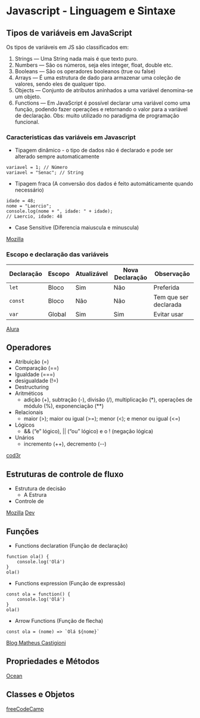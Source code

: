 # Javascript - Linguagem e Sintaxe

## Tipos de variáveis em JavaScript
Os tipos de variáveis em JS são classificados em:

1. Strings — Uma String nada mais é que texto puro.
1. Numbers — São os números, seja eles integer, float, double etc.
1. Booleans — São os operadores booleanos (true ou false)
1. Arrays — É uma estrutura de dado para armazenar uma coleção de valores, sendo eles de qualquer tipo.
1. Objects — Conjunto de atributos aninhados a uma variável denomina-se um objeto.
1. Functions — Em JavaScript é possível declarar uma variável como uma função, podendo fazer operações e retornando o valor para a variável de declaração. Obs: muito utilizado no paradigma de programação funcional.


### Caracteristicas das variáveis em Javascript

- Tipagem dinâmico - o tipo de dados não é declarado e pode ser alterado sempre automaticamente
```
variavel = 1; // Número
variavel = "Senac"; // String
```
- Tipagem fraca (A conversão dos dados é feito automáticamente quando necessário)
```
idade = 48;
nome = "Laercio";
console.log(nome + ", idade: " + idade);
// Laercio, idade: 48
```
- Case Sensitive (Diferencia maiuscula e minuscula)

[Mozilla](https://developer.mozilla.org/pt-BR/docs/Web/JavaScript/Data_structures)

### Escopo e declaração das variáveis
| Declaração | Escopo | Atualizável | Nova Declaração | Observação |
| ---------- | ------ | ----------- | --------------- | ---------- |
| ```let```| Bloco | Sim | Não | Preferida |
| ```const```| Bloco | Não | Não | Tem que ser declarada |
| ```var```| Global | Sim | Sim | Evitar usar |

[Alura](https://www.alura.com.br/artigos/entenda-diferenca-entre-var-let-e-const-no-javascript)

## Operadores

- Atribuição (=) 
- Comparação (==)
- Igualdade (===)
- desigualdade (!=)
- Destructuring 
- Aritméticos
  -  adição (+), subtração (-), divisão (/), multiplicação (*), operações de módulo (%), exponenciação (**) 
- Relacionais
  - maior (>); maior ou igual (>=); menor (<); e menor ou igual (<=)
- Lógicos
  - && (“e” lógico), || (“ou” lógico) e o ! (negação lógica)
- Unários
  - incremento (++), decremento (--)

[cod3r](https://blog.cod3r.com.br/entenda-operadores-javascript-na-pratica/)

## Estruturas de controle de fluxo
- Estrutura de decisão
  - A Estrura 
- Controle de 

[Mozilla](https://developer.mozilla.org/pt-BR/docs/Learn/JavaScript/Building_blocks/conditionals)
[Dev](https://dev.to/acaverna/lacos-de-repeticao-em-javascript-50hj)

## Funções

- Functions declaration (Função de declaração)
```
function ola() {
    console.log('Olá')
}
ola()

```
- Functions expression (Função de expressão)
```
const ola = function() {
    console.log('Olá')
}
ola()
```
- Arrow Functions (Função de flecha)
```
const ola = (nome) => `Olá ${nome}`
```

[Blog Matheus Castigioni](https://blog.matheuscastiglioni.com.br/definindo-funcoes-em-javascript/
)

## Propriedades e Métodos


[Ocean](https://www.digitalocean.com/community/tutorials/how-to-use-object-methods-in-javascript-pt)

## Classes e Objetos

[freeCodeCamp](https://www.freecodecamp.org/portuguese/news/programacao-orientada-a-objetos-em-javascript-explicada-com-exemplos/)